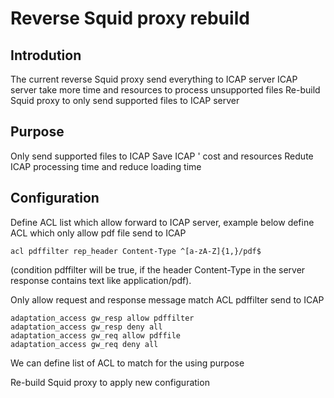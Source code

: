 # Reverse Squid proxy rebuild

## Introdution 

The current reverse Squid proxy send everything to ICAP server
ICAP server take more time and resources to process unsupported files
Re-build Squid proxy to only send supported files to ICAP server
 
## Purpose

Only send supported files to ICAP
Save ICAP ' cost and resources
Redute ICAP processing time and reduce loading time

## Configuration

Define ACL list which allow forward to ICAP server, example below define ACL which only allow pdf file send to ICAP
```
acl pdffilter rep_header Content-Type ^[a-zA-Z]{1,}/pdf$
```
(condition pdffilter will be true, if the header Content-Type in the server response contains text like application/pdf).

Only allow request and response message match ACL pdffilter send to ICAP
```
adaptation_access gw_resp allow pdffilter
adaptation_access gw_resp deny all
adaptation_access gw_req allow pdffile
adaptation_access gw_req deny all
```
We can define list of ACL to match for the using purpose

Re-build Squid proxy to apply new configuration


